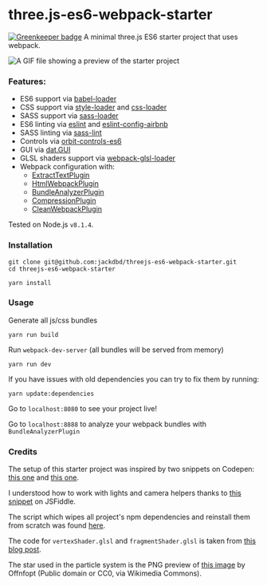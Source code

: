 # three.js-es6-webpack-starter

[![Greenkeeper badge](https://badges.greenkeeper.io/jackdbd/threejs-es6-webpack-starter.svg)](https://greenkeeper.io/)
A minimal three.js ES6 starter project that uses webpack.

![A GIF file showing a preview of the starter project](https://github.com/jackdbd/threejs-es6-webpack-starter/blob/master/preview.gif "A scene with a spotlight, a directional light, a particle system, a custom material and several helpers.")

### Features:

* ES6 support via [babel-loader](https://github.com/babel/babel-loader)
* CSS support via [style-loader](https://github.com/webpack-contrib/style-loader)
and [css-loader](https://github.com/webpack-contrib/css-loader)
* SASS support via [sass-loader](https://github.com/jtangelder/sass-loader)
* ES6 linting via [eslint](https://www.npmjs.com/package/eslint) and
[eslint-config-airbnb](https://www.npmjs.com/package/eslint-config-airbnb)
* SASS linting via [sass-lint](https://www.npmjs.com/package/sass-lint)
* Controls via [orbit-controls-es6](https://www.npmjs.com/package/orbit-controls-es6)
* GUI via [dat.GUI](https://github.com/dataarts/dat.gui)
* GLSL shaders support via [webpack-glsl-loader](https://www.npmjs.com/package/webpack-glsl-loader)
* Webpack configuration with:
  - [ExtractTextPlugin](https://github.com/webpack-contrib/extract-text-webpack-plugin)
  - [HtmlWebpackPlugin](https://github.com/jantimon/html-webpack-plugin)
  - [BundleAnalyzerPlugin](https://github.com/th0r/webpack-bundle-analyzer)
  - [CompressionPlugin](https://github.com/webpack-contrib/compression-webpack-plugin)
  - [CleanWebpackPlugin](https://github.com/johnagan/clean-webpack-plugin)

Tested on Node.js `v8.1.4`.

### Installation

```
git clone git@github.com:jackdbd/threejs-es6-webpack-starter.git
cd threejs-es6-webpack-starter

yarn install
```

### Usage

Generate all js/css bundles

```
yarn run build
```

Run `webpack-dev-server` (all bundles will be served from memory)

```
yarn run dev
```

If you have issues with old dependencies you can try to fix them by running:

```
yarn update:dependencies
```

Go to `localhost:8080` to see your project live!

Go to `localhost:8888` to analyze your webpack bundles with `BundleAnalyzerPlugin`


### Credits

The setup of this starter project was inspired by two snippets on Codepen: [this one](http://codepen.io/mo4_9/pen/VjqRQX) and [this one](https://codepen.io/iamphill/pen/jPYorE).

I understood how to work with lights and camera helpers thanks to
[this snippet](http://jsfiddle.net/f17Lz5ux/5131/) on JSFiddle.

The script which wipes all project's npm dependencies and reinstall them from scratch was found [here](https://medium.com/@_jh3y/how-to-update-all-npm-packages-in-your-project-at-once-17a8981860ea).

The code for `vertexShader.glsl` and `fragmentShader.glsl` is taken from
[this blog post](http://blog.cjgammon.com/threejs-custom-shader-material).

The star used in the particle system is the PNG preview of [this image](https://commons.wikimedia.org/wiki/File:Star_icon-72a7cf.svg) by Offnfopt
(Public domain or CC0, via Wikimedia Commons).
